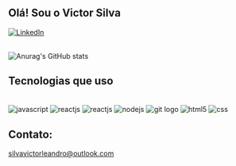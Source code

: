 ## Olá! Sou o Victor Silva 

[![LinkedIn](https://img.shields.io/badge/LinkedIn-0077B5?style=for-the-badge&logo=linkedin&logoColor=white)](https://www.linkedin.com/in/victor-silva-83537a242/)
<br/>
<br/>

![Anurag's GitHub stats](https://github-readme-stats.vercel.app/api?username=silvavictorleandro&show_icons=true&theme=dracula)

## Tecnologias que uso
<div style="display: inline_block"><br/>
    <img align="center" alt="javascript" src="https://img.shields.io/badge/JavaScript-F7DF1E?style=for-the-badge&logo=javascript&logoColor=black" />
    <img align="center" alt="reactjs" src="https://img.shields.io/badge/-ReactJs-61DAFB?logo=react&logoColor=white&style=for-the-badge" />
    <img align="center" alt="reactjs" src="https://img.shields.io/badge/TypeScript-3178C6?style=for-the-badge&logo=typescript&logoColor=black" />
    <img align="center" alt="nodejs" src="https://img.shields.io/badge/Python-3670A0?style=for-the-badge&logo=python&logoColor=ffdd54" />
    <img align="center" src="https://img.shields.io/badge/Git-F05032.svg?style=for-the-badge&logo=Git&logoColor=white" alt="git logo" />
    <img align="center" alt="html5" src="https://img.shields.io/badge/HTML5-E34F26?style=for-the-badge&logo=html5&logoColor=white" />
    <img align="center" alt="css" src="https://img.shields.io/badge/CSS3-1572B6?style=for-the-badge&logo=css3&logoColor=white" />
</div>

## Contato:
silvavictorleandro@outlook.com
